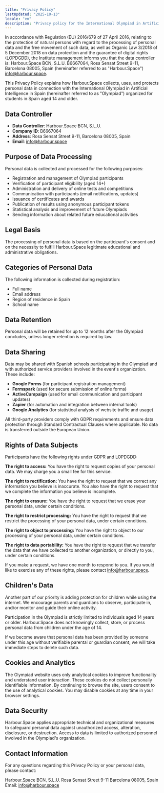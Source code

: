 ```yaml
---
title: "Privacy Policy"
lastUpdated: "2025-10-13"
locale: "en"
description: "Privacy policy for the International Olympiad in Artificial Intelligence in Spain administered by Harbour.Space BCN, S.L.U."
---
```


In accordance with Regulation (EU) 2016/679 of 27 April 2016, relating to the protection of natural persons with regard to the processing of personal data and the free movement of such data, as well as Organic Law 3/2018 of 5 December 2018 on data protection and the guarantee of digital rights (LOPDGDD), the Institute management informs you that the data controller is: Harbour.Space BCN, S.L.U. B6667064, Rosa Sensat Street 9-11, Barcelona 08005, Spain (hereinafter referred to as "Harbour.Space") info@harbour.space.

This Privacy Policy explains how Harbour.Space collects, uses, and protects personal data in connection with the International Olympiad in Artificial Intelligence in Spain (hereinafter referred to as "Olympiad") organized for students in Spain aged 14 and older.

## Data Controller

- **Data Controller**: Harbour.Space BCN, S.L.U.
- **Company ID**: B6667064
- **Address**: Rosa Sensat Street 9-11, Barcelona 08005, Spain
- **Email**: info@harbour.space

## Purpose of Data Processing

Personal data is collected and processed for the following purposes:

- Registration and management of Olympiad participants
- Verification of participant eligibility (aged 14+)
- Administration and delivery of online tests and competitions
- Communication with participants (email notifications, updates)
- Issuance of certificates and awards
- Publication of results using anonymous participant tokens
- Statistical analysis and improvement of future Olympiads
- Sending information about related future educational activities

## Legal Basis

The processing of personal data is based on the participant's consent and on the necessity to fulfill Harbour.Space legitimate educational and administrative obligations.

## Categories of Personal Data

The following information is collected during registration:

- Full name
- Email address
- Region of residence in Spain
- School name

## Data Retention

Personal data will be retained for up to 12 months after the Olympiad concludes, unless longer retention is required by law.

## Data Sharing

Data may be shared with Spanish schools participating in the Olympiad and with authorized service providers involved in the event's organization. These include:

- **Google Forms** (for participant registration management)
- **Formspark** (used for secure submission of online forms)
- **ActiveCampaign** (used for email communication and participant updates)
- **Zapier** (for automation and integration between internal tools)
- **Google Analytics** (for statistical analysis of website traffic and usage)

All third-party providers comply with GDPR requirements and ensure data protection through Standard Contractual Clauses where applicable. No data is transferred outside the European Union.

## Rights of Data Subjects

Participants have the following rights under GDPR and LOPDGDD:

**The right to access:** You have the right to request copies of your personal data. We may charge you a small fee for this service.

**The right to rectification:** You have the right to request that we correct any information you believe is inaccurate. You also have the right to request that we complete the information you believe is incomplete.

**The right to erasure:** You have the right to request that we erase your personal data, under certain conditions.

**The right to restrict processing:** You have the right to request that we restrict the processing of your personal data, under certain conditions.

**The right to object to processing:** You have the right to object to our processing of your personal data, under certain conditions.

**The right to data portability:** You have the right to request that we transfer the data that we have collected to another organization, or directly to you, under certain conditions.

If you make a request, we have one month to respond to you. If you would like to exercise any of these rights, please contact info@harbour.space.

## Children's Data

Another part of our priority is adding protection for children while using the internet. We encourage parents and guardians to observe, participate in, and/or monitor and guide their online activity.

Participation in the Olympiad is strictly limited to individuals aged 14 years or older. Harbour.Space does not knowingly collect, store, or process personal data from children under the age of 14.

If we become aware that personal data has been provided by someone under this age without verifiable parental or guardian consent, we will take immediate steps to delete such data.

## Cookies and Analytics

The Olympiad website uses only analytical cookies to improve functionality and understand user interaction. These cookies do not collect personally identifiable information. By continuing to browse the site, users consent to the use of analytical cookies. You may disable cookies at any time in your browser settings.

## Data Security

Harbour.Space applies appropriate technical and organizational measures to safeguard personal data against unauthorized access, alteration, disclosure, or destruction. Access to data is limited to authorized personnel involved in the Olympiad's organization.

## Contact Information

For any questions regarding this Privacy Policy or your personal data, please contact:

Harbour.Space BCN, S.L.U.
Rosa Sensat Street 9-11
Barcelona 08005, Spain
Email: info@harbour.space
